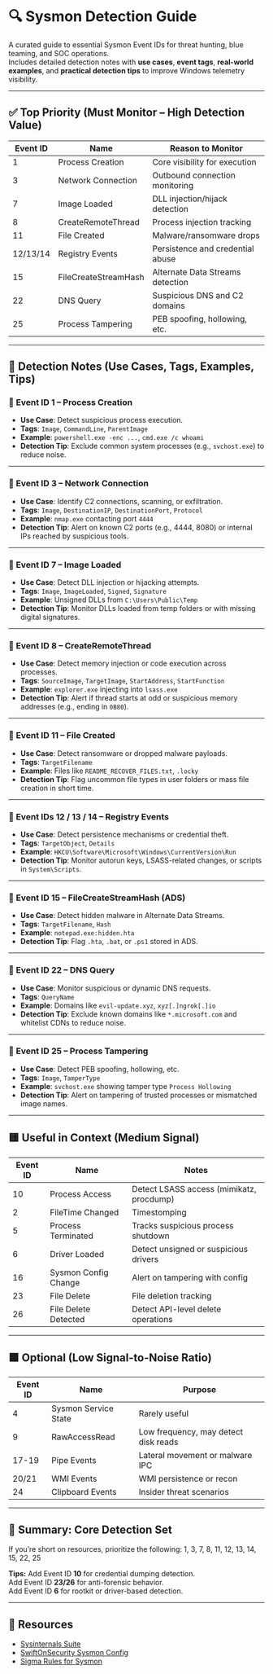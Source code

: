 # 🔍 Sysmon Detection Guide

A curated guide to essential Sysmon Event IDs for threat hunting, blue teaming, and SOC operations.  
Includes detailed detection notes with **use cases**, **event tags**, **real-world examples**, and **practical detection tips** to improve Windows telemetry visibility.

---

## ✅ Top Priority (Must Monitor – High Detection Value)

| Event ID | Name                   | Reason to Monitor |
|----------|------------------------|-------------------|
| 1        | Process Creation       | Core visibility for execution |
| 3        | Network Connection     | Outbound connection monitoring |
| 7        | Image Loaded           | DLL injection/hijack detection |
| 8        | CreateRemoteThread     | Process injection tracking |
| 11       | File Created           | Malware/ransomware drops |
| 12/13/14 | Registry Events        | Persistence and credential abuse |
| 15       | FileCreateStreamHash   | Alternate Data Streams detection |
| 22       | DNS Query              | Suspicious DNS and C2 domains |
| 25       | Process Tampering      | PEB spoofing, hollowing, etc. |

---

## 🧠 Detection Notes (Use Cases, Tags, Examples, Tips)

### 🔹 Event ID 1 – Process Creation

- **Use Case**: Detect suspicious process execution.
- **Tags**: `Image`, `CommandLine`, `ParentImage`
- **Example**: `powershell.exe -enc ...`, `cmd.exe /c whoami`
- **Detection Tip**: Exclude common system processes (e.g., `svchost.exe`) to reduce noise.

---

### 🔹 Event ID 3 – Network Connection

- **Use Case**: Identify C2 connections, scanning, or exfiltration.
- **Tags**: `Image`, `DestinationIP`, `DestinationPort`, `Protocol`
- **Example**: `nmap.exe` contacting port `4444`
- **Detection Tip**: Alert on known C2 ports (e.g., 4444, 8080) or internal IPs reached by suspicious tools.

---

### 🔹 Event ID 7 – Image Loaded

- **Use Case**: Detect DLL injection or hijacking attempts.
- **Tags**: `Image`, `ImageLoaded`, `Signed`, `Signature`
- **Example**: Unsigned DLLs from `C:\Users\Public\Temp`
- **Detection Tip**: Monitor DLLs loaded from temp folders or with missing digital signatures.

---

### 🔹 Event ID 8 – CreateRemoteThread

- **Use Case**: Detect memory injection or code execution across processes.
- **Tags**: `SourceImage`, `TargetImage`, `StartAddress`, `StartFunction`
- **Example**: `explorer.exe` injecting into `lsass.exe`
- **Detection Tip**: Alert if thread starts at odd or suspicious memory addresses (e.g., ending in `0B80`).

---

### 🔹 Event ID 11 – File Created

- **Use Case**: Detect ransomware or dropped malware payloads.
- **Tags**: `TargetFilename`
- **Example**: Files like `README_RECOVER_FILES.txt`, `.locky`
- **Detection Tip**: Flag uncommon file types in user folders or mass file creation in short time.

---

### 🔹 Event IDs 12 / 13 / 14 – Registry Events

- **Use Case**: Detect persistence mechanisms or credential theft.
- **Tags**: `TargetObject`, `Details`
- **Example**: `HKCU\Software\Microsoft\Windows\CurrentVersion\Run`
- **Detection Tip**: Monitor autorun keys, LSASS-related changes, or scripts in `System\Scripts`.

---

### 🔹 Event ID 15 – FileCreateStreamHash (ADS)

- **Use Case**: Detect hidden malware in Alternate Data Streams.
- **Tags**: `TargetFilename`, `Hash`
- **Example**: `notepad.exe:hidden.hta`
- **Detection Tip**: Flag `.hta`, `.bat`, or `.ps1` stored in ADS.

---

### 🔹 Event ID 22 – DNS Query

- **Use Case**: Monitor suspicious or dynamic DNS requests.
- **Tags**: `QueryName`
- **Example**: Domains like `evil-update.xyz`, `xyz[.]ngrok[.]io`
- **Detection Tip**: Exclude known domains like `*.microsoft.com` and whitelist CDNs to reduce noise.

---

### 🔹 Event ID 25 – Process Tampering

- **Use Case**: Detect PEB spoofing, hollowing, etc.
- **Tags**: `Image`, `TamperType`
- **Example**: `svchost.exe` showing tamper type `Process Hollowing`
- **Detection Tip**: Alert on tampering of trusted processes or mismatched image names.

---

## 🟨 Useful in Context (Medium Signal)

| Event ID | Name                     | Notes |
|----------|--------------------------|-------|
| 10       | Process Access           | Detect LSASS access (mimikatz, procdump) |
| 2        | FileTime Changed         | Timestomping |
| 5        | Process Terminated       | Tracks suspicious process shutdown |
| 6        | Driver Loaded            | Detect unsigned or suspicious drivers |
| 16       | Sysmon Config Change     | Alert on tampering with config |
| 23       | File Delete              | File deletion tracking |
| 26       | File Delete Detected     | Detect API-level delete operations |

---

## 🟩 Optional (Low Signal-to-Noise Ratio)

| Event ID | Name             | Purpose |
|----------|------------------|---------|
| 4        | Sysmon Service State | Rarely useful |
| 9        | RawAccessRead        | Low frequency, may detect disk reads |
| 17-19    | Pipe Events          | Lateral movement or malware IPC |
| 20/21    | WMI Events           | WMI persistence or recon |
| 24       | Clipboard Events     | Insider threat scenarios |

---

## 📌 Summary: Core Detection Set

If you’re short on resources, prioritize the following:
1, 3, 7, 8, 11, 12, 13, 14, 15, 22, 25

**Tips:**
Add Event ID **10** for credential dumping detection.  
Add Event ID **23/26** for anti-forensic behavior.  
Add Event ID **6** for rootkit or driver-based detection.

---

## 🔗 Resources

- [Sysinternals Suite](https://docs.microsoft.com/en-us/sysinternals/downloads/sysinternals-suite)
- [SwiftOnSecurity Sysmon Config](https://github.com/SwiftOnSecurity/sysmon-config)
- [Sigma Rules for Sysmon](https://github.com/SigmaHQ/sigma)
